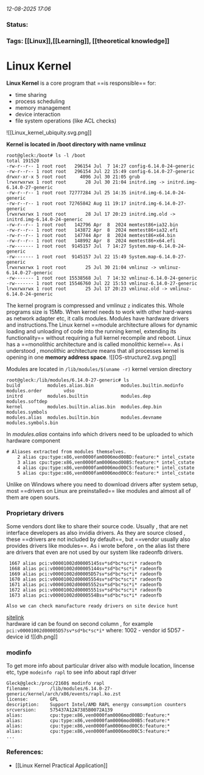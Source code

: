 *12-08-2025 17:06*

### Status: 
 

### Tags: [[Linux]],[[Learning]], [[theoretical knowledge]]



# Linux Kernel

**Linux Kernel** is a core program that ==is responsible== for:
- time sharing
- process scheduling
- memory management
- device interaction
- file system operations (like ACL checks)

![[Linux_kernel_ubiquity.svg.png]]

**Kernel is located in /boot directory with name vmlinuz**
```
root@gleck:/boot# ls -l /boot
total 191520
-rw-r--r-- 1 root root   296154 Jul  7 14:27 config-6.14.0-24-generic
-rw-r--r-- 1 root root   296154 Jul 22 15:49 config-6.14.0-27-generic
drwxr-xr-x 5 root root     4096 Jul 30 21:05 grub
lrwxrwxrwx 1 root root       28 Jul 30 21:04 initrd.img -> initrd.img-6.14.0-27-generic
-rw-r--r-- 1 root root 72777284 Jul 25 14:35 initrd.img-6.14.0-24-generic
-rw-r--r-- 1 root root 72765842 Aug 11 19:17 initrd.img-6.14.0-27-generic
lrwxrwxrwx 1 root root       28 Jul 17 20:23 initrd.img.old -> initrd.img-6.14.0-24-generic
-rw-r--r-- 1 root root   142796 Apr  8  2024 memtest86+ia32.bin
-rw-r--r-- 1 root root   143872 Apr  8  2024 memtest86+ia32.efi
-rw-r--r-- 1 root root   147744 Apr  8  2024 memtest86+x64.bin
-rw-r--r-- 1 root root   148992 Apr  8  2024 memtest86+x64.efi
-rw------- 1 root root  9145157 Jul  7 14:27 System.map-6.14.0-24-generic
-rw------- 1 root root  9145157 Jul 22 15:49 System.map-6.14.0-27-generic
lrwxrwxrwx 1 root root       25 Jul 30 21:04 vmlinuz -> vmlinuz-6.14.0-27-generic
-rw------- 1 root root 15538568 Jul  7 14:32 vmlinuz-6.14.0-24-generic
-rw------- 1 root root 15546760 Jul 22 15:53 vmlinuz-6.14.0-27-generic
lrwxrwxrwx 1 root root       25 Jul 17 20:23 vmlinuz.old -> vmlinuz-6.14.0-24-generic

```

The kernel program is  compressed and vmlinuz `z` indicates this. Whole programs size is 15Mb. When kernel needs to work with other hard-wares as network adapter etc, it calls modules. Modules have hardware drivers and instructions.The Linux kernel ==module architecture allows for dynamic loading and unloading of code into the running kernel, extending its functionality== without requiring a full kernel recompile and reboot. Linux has a ==monolithic architecture and is called monolithic kernel==. As i understood , monolithic architecture means that all processes kernel is opening in one **memory address space**.
![[OS-structure2.svg.png]]

Modules are located in `/lib/modules/$(uname -r)` kernel version directory
```
root@gleck:/lib/modules/6.14.0-27-generic# ls
build          modules.alias.bin          modules.builtin.modinfo  modules.order        vdso
initrd         modules.builtin            modules.dep              modules.softdep
kernel         modules.builtin.alias.bin  modules.dep.bin          modules.symbols
modules.alias  modules.builtin.bin        modules.devname          modules.symbols.bin
```
In *modules.alias* contains info which drivers need to be uploaded to which hardware component 
```
# Aliases extracted from modules themselves.
    2 alias cpu:type:x86,ven0000fam0006mod00BD:feature:* intel_cstate
    3 alias cpu:type:x86,ven0000fam0006mod00B5:feature:* intel_cstate
    4 alias cpu:type:x86,ven0000fam0006mod00C5:feature:* intel_cstate
    5 alias cpu:type:x86,ven0000fam0006mod00C6:feature:* intel_cstate
```
Unlike on Windows where you need to download drivers after system setup, most ==drivers on Linux are preinstalled== like modules and almost all of them are open sours.   

### Proprietary drivers

Some vendors dont like to share their source code. Usually , that are net interface developers as also invidia drivers. As they are source closed , these ==drivers are not included by default==, but ==vendor usually also provides drivers like modules==.
As i wrote before , on the alias list there are drivers that even are not used by our system like radeonfb drivers.
```
 1667 alias pci:v00001002d00005145sv*sd*bc*sc*i* radeonfb
 1668 alias pci:v00001002d00005144sv*sd*bc*sc*i* radeonfb
 1669 alias pci:v00001002d00005D57sv*sd*bc*sc*i* radeonfb
 1670 alias pci:v00001002d00005554sv*sd*bc*sc*i* radeonfb
 1671 alias pci:v00001002d00005552sv*sd*bc*sc*i* radeonfb
 1672 alias pci:v00001002d00005551sv*sd*bc*sc*i* radeonfb
 1673 alias pci:v00001002d0000554Bsv*sd*bc*sc*i* radeonfb
```
	Also we can check manufacture ready drivers on site device hunt
[sitelink](https://devicehunt.com/)  
hardware id can be found on second column , for example `pci:v00001002d00005D57sv*sd*bc*sc*i*` where:
	1002 - vendor id
	 5D57 - device id
![[dh.png]]
### modinfo
To get more info about particular driver also with module location, lincense etc,
type `modeinfo rapl` to see info about rapl driver
```
Gleck@gleck:/proc/2160$ modinfo rapl
filename:       /lib/modules/6.14.0-27-generic/kernel/arch/x86/events/rapl.ko.zst
license:        GPL
description:    Support Intel/AMD RAPL energy consumption counters
srcversion:     575437A12A7385B0072A139
alias:          cpu:type:x86,ven0000fam0006mod00BD:feature:*
alias:          cpu:type:x86,ven0000fam0006mod00B5:feature:*
alias:          cpu:type:x86,ven0000fam0006mod00C6:feature:*
alias:          cpu:type:x86,ven0000fam0006mod00C5:feature:*
...
```
### References:

-  [[Linux Kernel Practical Application]]
  
